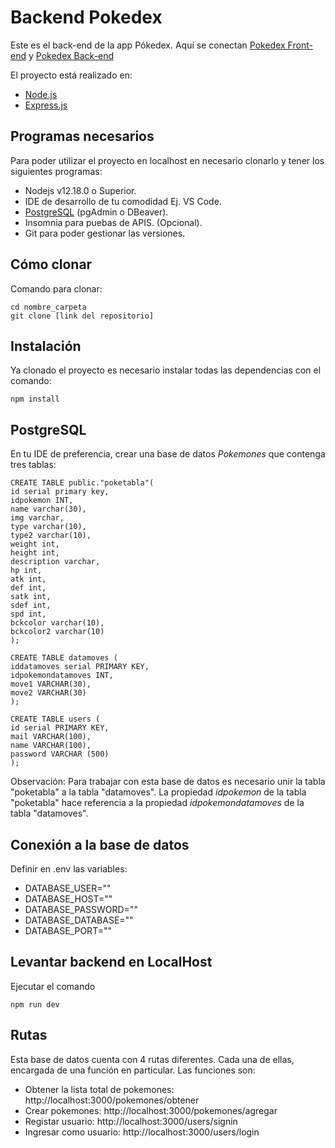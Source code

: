 # Backend Pokedex

Este es el back-end de la app Pókedex. Aquí se conectan [Pokedex Front-end](https://github.com/PilarCiganda/Pokedex.git) y [Pokedex Back-end](https://github.com/javierFernandezF/backendpokemon.git)

El proyecto está realizado en:

- [Node.js](https://nodejs.org/es/)
- [Express.js](https://expressjs.com/es/)

## Programas necesarios

Para poder utilizar el proyecto en localhost en necesario clonarlo y tener los siguientes programas:

- Nodejs v12.18.0 o Superior.
- IDE de desarrollo de tu comodidad Ej. VS Code.
- [PostgreSQL](https://www.postgresql.org/download/) (pgAdmin o DBeaver).
- Insomnia para puebas de APIS. (Opcional).
- Git para poder gestionar las versiones.

## Cómo clonar

Comando para clonar:

```
cd nombre_carpeta
git clone [link del repositorio]

```

## Instalación

Ya clonado el proyecto es necesario instalar todas las dependencias con el comando:

```
npm install

```
## PostgreSQL

En tu IDE de preferencia, crear una base de datos *Pokemones* que contenga tres tablas:

```
CREATE TABLE public."poketabla"(
id serial primary key,
idpokemon INT,
name varchar(30),
img varchar,
type varchar(10),
type2 varchar(10),
weight int,
height int,
description varchar,
hp int,
atk int,
def int,
satk int,
sdef int,
spd int,
bckcolor varchar(10),
bckcolor2 varchar(10)
);

CREATE TABLE datamoves (
iddatamoves serial PRIMARY KEY,
idpokemondatamoves INT,
move1 VARCHAR(30),
move2 VARCHAR(30)
);

CREATE TABLE users (
id serial PRIMARY KEY,
mail VARCHAR(100),
name VARCHAR(100),
password VARCHAR (500)
);

```

Observación: Para trabajar con esta base de datos es necesario unir la tabla "poketabla" a la tabla "datamoves". La propiedad *idpokemon* de la tabla "poketabla" hace referencia a la propiedad *idpokemondatamoves* de la tabla "datamoves".

## Conexión a la base de datos

Definir en .env las variables:

- DATABASE_USER=""
- DATABASE_HOST=""
- DATABASE_PASSWORD=""
- DATABASE_DATABASE=""
- DATABASE_PORT=""

## Levantar backend en LocalHost

Ejecutar el comando

```
npm run dev

```

## Rutas

Esta base de datos cuenta con 4 rutas diferentes. Cada una de ellas, encargada de una función en particular. Las funciones son: 
- Obtener la lista total de pokemones: http://localhost:3000/pokemones/obtener 
- Crear pokemones: http://localhost:3000/pokemones/agregar 
- Registar usuario: http://localhost:3000/users/signin
- Ingresar como usuario: http://localhost:3000/users/login 




